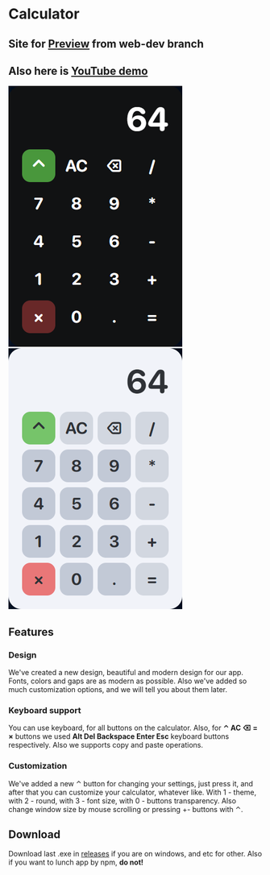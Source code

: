 # Calculator

## Site for [Preview](https://web-calculator-tau.vercel.app/) from web-dev branch
## Also here is [YouTube demo](https://youtube.com/shorts/puJ5s0W32fw?feature=share)
![img](./images/p-4.png)
![img](./images/p-2.png)

## Features

### Design

We've created a new design, beautiful and modern design for our app. Fonts, colors and gaps are as modern as possible. Also we've added so much customization options, and we will tell you about them later.

### Keyboard support

You can use keyboard, for all buttons on the calculator. Also, for **⌃ AC ⌫ = ×** buttons we used **Alt Del Backspace Enter Esc** keyboard buttons respectively. Also we supports copy and paste operations.

### Customization

We've added a new ⌃ button for changing your settings, just press it, and after that you can customize your calculator, whatever like. With 1 - theme, with 2 - round, with 3 - font size, with 0 - buttons transparency. Also change window size by mouse scrolling or pressing +- buttons with ⌃.

## Download

Download last .exe in [releases](https://github.com/lixelv/calculator_app/releases) if you are on windows, and etc for other. Also if you want to lunch app by npm, **do not!**

